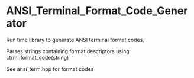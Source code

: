 # ANSI_Terminal_Format_Code_Generator
Run time library to generate ANSI terminal format codes.

Parses strings containing format descriptors using:
    ctrm::format_code(string)

See ansi_term.hpp for format codes
